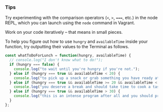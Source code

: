 ### Tips

Try experimenting with the comparison operators (`<`, `>`, `===`, etc.) in the node REPL, which you can launch using the `node` command in Vagrant.

Work on your code iteratively – that means in small pieces. 

To help you figure out how to use `hungry` and `availableTime` inside your function, try outputting their values to the Terminal as follows.


```javascript
const whatToDoForLunch = function(hungry, availableTime) {
  // console.log("I don't know what to do!");
  if (hungry === false) {
    console.log("to wait until you're hungry if you're not.");
  } else if (hungry === true && availableTime < 20) {
    console.log("to pick up a snack or grab something you have ready at home.");
  } else if (hungry === true && availableTime >= 20 && availableTime < 30) {
    console.log("you deserve a break and should take time to cook a tasty meal.");
  } else if (hungry === true && availableTime > 30) {
    console.log("this is an intense program after all and you should probably reconsider.");
  }
};

```